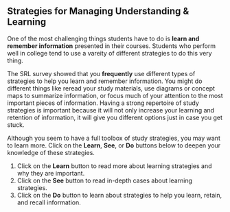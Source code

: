 ## Strategies for Managing Understanding & Learning

One of the most challenging things students have to do is **learn and remember information** presented in their courses. Students who perform well in college tend to use a vareity of different strategies to do this very thing.

The SRL survey showed that you **frequently** use different types of strategies to help you learn and remember information. You might do different things like reread your study materials, use diagrams or concept maps to summarize information, or focus much of your attention to the most important pieces of information. Having a strong repertoire of study strategies is important because it will not only increase your learning and retention of information, it will give you different options just in case you get stuck.

Although you seem to have a full toolbox of study strategies, you may want to learn more. Click on the **Learn**, **See**, or **Do** buttons below to deepen your knowledge of these strategies.

1. Click on the **Learn** button to read more about learning strategies and why they are important.
2. Click on the **See** button to read in-depth cases about learning strategies. 
3. Click on the **Do** button to learn about strategies to help you learn, retain, and recall information.
